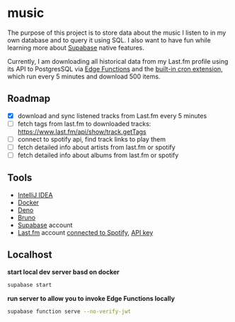 # music

The purpose of this project is to store data about the music I listen to in my own database and to query it using SQL.
I also want to have fun while learning more about [Supabase](https://supabase.com) native features.

Currently, I am downloading all historical data from my Last.fm profile 
using its API to PostgresSQL via [Edge Functions](https://supabase.com/docs/guides/functions) and the [built-in cron extension](https://supabase.com/docs/guides/cron),
which run every 5 minutes and download 500 items.

## Roadmap

- [x] download and sync listened tracks from Last.fm every 5 minutes 
- [ ] fetch tags from last.fm to downloaded tracks: https://www.last.fm/api/show/track.getTags
- [ ] connect to spotify api, find track links to play them
- [ ] fetch detailed info about artists from last.fm or spotify
- [ ] fetch detailed info about albums from last.fm or spotify

## Tools

- [IntelliJ IDEA](https://www.jetbrains.com/idea/)
- [Docker](https://docs.docker.com/get-started/get-docker/)
- [Deno](https://deno.com)
- [Bruno](https://www.usebruno.com)
- [Supabase](https://supabase.com) account
- [Last.fm](https://www.last.fm/home) account [connected to Spotify](https://www.last.fm/about/trackmymusic), [API key](https://www.last.fm/api/authentication)

## Localhost

**start local dev server basd on docker**

```bash
supabase start
```

**run server to allow you to invoke Edge Functions locally**

```bash
supabase function serve --no-verify-jwt
```

